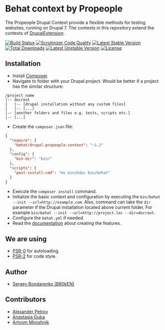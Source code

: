 # Behat context by Propeople

The Propeople Drupal Context provide a flexible methods for testing websites,
running on Drupal 7. The contexts in this repository extend the contexts of
[DrupalExtension](https://github.com/jhedstrom/drupalextension).

[![Build Status](https://scrutinizer-ci.com/g/BR0kEN-/behat-drupal-propeople-context/badges/build.png?b=master)](https://scrutinizer-ci.com/g/BR0kEN-/behat-drupal-propeople-context/build-status/master)
[![Scrutinizer Code Quality](https://scrutinizer-ci.com/g/BR0kEN-/behat-drupal-propeople-context/badges/quality-score.png?b=master)](https://scrutinizer-ci.com/g/BR0kEN-/behat-drupal-propeople-context/?branch=master)
[![Latest Stable Version](https://poser.pugx.org/behat/drupal-propeople-context/v/stable.svg)](https://packagist.org/packages/behat/drupal-propeople-context)
[![Total Downloads](https://poser.pugx.org/behat/drupal-propeople-context/downloads.svg)](https://packagist.org/packages/behat/drupal-propeople-context)
[![Latest Unstable Version](https://poser.pugx.org/behat/drupal-propeople-context/v/unstable.svg)](https://packagist.org/packages/behat/drupal-propeople-context)
[![License](https://poser.pugx.org/behat/drupal-propeople-context/license.svg)](https://packagist.org/packages/behat/drupal-propeople-context)

## Installation

- Install [Composer](https://getcomposer.org/doc/00-intro.md).
- Navigate to folder with your Drupal project. Would be better if a project has the similar structure:
```
/project_name
|-- docroot
|   |-- [drupal installation without any custom files]
|   |-- [...]
|-- [another folders and files e.g. tests, scripts etc.]
|-- [...]
```
- Create the `composer.json` file:
```json
{
  "require": {
    "behat/drupal-propeople-context": "~1.2"
  },
  "config": {
    "bin-dir": "bin/"
  },
  "scripts": {
    "post-install-cmd": "mv bin/bdpc bin/behat"
  }
}
```
- Execute the `composer install` command.
- Initialize the basic context and configuration by executing the
  `bin/behat --init --url=http://example.com`. Also, command can take the `dir`
  parameter if the Drupal installation located above current folder.
  For example `bin/behat --init --url=http://project.loc --dir=docroot`.
- Configure the `behat.yml` if needed.
- Read the [documentation](docs) about creating the features.

## We are using

- [PSR-0](https://github.com/php-fig/fig-standards/blob/master/accepted/PSR-0.md) for autoloading.
- [PSR-2](https://github.com/php-fig/fig-standards/blob/master/accepted/PSR-2-coding-style-guide.md) for code style.

## Author

- [Sergey Bondarenko (BR0kEN)](https://github.com/BR0kEN-)

## Contributors

- [Alexander Petrov](https://github.com/aapetrov)
- [Anastasia Guba](https://github.com/Naastya)
- [Artyom Miroshnik](https://github.com/M1r1k)
